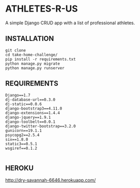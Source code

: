 ATHLETES-R-US
===================
A simple Django CRUD app with a list of professional athletes.

INSTALLATION
------------
<pre><code>git clone <this repo>
cd take-home-challenge/
pip install -r requirements.txt
python manage.py migrate
python manage.py runserver
</code></pre>


REQUIREMENTS
------------
<pre><code>Django==1.7
dj-database-url==0.3.0
dj-static==0.0.6
django-bootstrap3==4.11.0
django-extensions==1.4.4
django-jquery==1.9.1
django-toolbelt==0.0.1
django-twitter-bootstrap==3.2.0
gunicorn==19.1.1
psycopg2==2.5.4
six==1.8.0
static3==0.5.1
wsgiref==0.1.2

</code></pre>


HEROKU
------
http://dry-savannah-6646.herokuapp.com/
